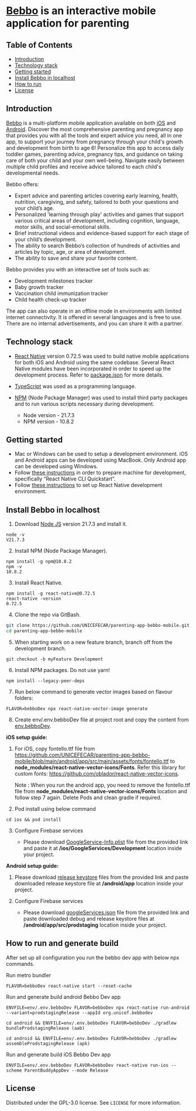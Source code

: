 # [Bebbo](https://bebbo.app/) is an interactive mobile application for parenting

## Table of Contents

- [Introduction](#introduction)
- [Technology stack](#technology-stack) <!--* [Used libraries](#used-libraries)-->
- [Getting started](#getting-started)
- [Install Bebbo in localhost](#install-bebbo-in-localhost)
- [How to run](#how-to-run)
- [License](#license)

## Introduction

[Bebbo](https://www.bebbo.app) is a multi-platform mobile application available on both [iOS](https://apps.apple.com/us/app/bebbo/id1588918146) and [Android](https://play.google.com/store/apps/details?id=org.unicef.ecar.bebbo).
Discover the most comprehensive parenting and pregnancy app that provides you with all the tools and expert advice you need, all in one app, to support your journey from pregnancy through your child's growth and development from birth to age 6! Personalize this app to access daily toddler games, parenting advice, pregnancy tips, and guidance on taking care of both your child and your own well-being. Navigate easily between multiple child profiles and receive advice tailored to each child's developmental needs.

Bebbo offers:

- Expert advice and parenting articles covering early learning, health, nutrition, caregiving, and safety, tailored to both your questions and your child’s age.
- Personalized 'learning through play' activities and games that support various critical areas of development, including cognition, language, motor skills, and social-emotional skills.
- Brief instructional videos and evidence-based support for each stage of your child’s development.
- The ability to search Bebbo’s collection of hundreds of activities and articles by topic, age, or area of development.
- The ability to save and share your favorite content.

Bebbo provides you with an interactive set of tools such as:

- Development milestones tracker
- Baby growth tracker
- Vaccination child immunization tracker
- Child health check-up tracker

The app can also operate in an offline mode in environments with limited internet connectivity. It is offered in several languages and is free to use. There are no internal advertisements, and you can share it with a partner.

## Technology stack

- [React Native](https://reactnative.dev/) version 0.72.5 was used to build native mobile applications for both iOS and Android using the same codebase. Several React Native modules have been incorporated in order to speed up the development process. Refer to [package.json](https://github.com/UNICEFECAR/parenting-app-bebbo-mobile/blob/main/package.json) for more details.
- [TypeScript](https://www.typescriptlang.org/) was used as a programming language.
- [NPM](https://nodejs.org/en/) (Node Package Manager) was used to install third party packages and to run various scripts necessary during development.

  - Node version - 21.7.3
  - NPM version - 10.8.2

<!--
## Used libraries

Several third party libraries and services are incorporated. These are the most important, the full list can be seen by examining package.json (in the root of the project)

* [Firebase Analytics](https://www.npmjs.com/package/%40react-native-firebase/analytics) service
* [Google SignIn](https://www.npmjs.com/package/@react-native-community/google-signin) service
* [React Navigation](https://reactnavigation.org/) for navigation screens
* [Axios](https://github.com/axios/axios) - HTTP client
* [i18n-js](https://www.npmjs.com/package/i18n-js) - Internationalization
* [lodash.com](https://lodash.com/) - Utilities
* [luxon](https://moment.github.io/luxon/) - Date/time calculations
* [Facebook SignIn](https://github.com/facebook/react-native-fbsdk/)
* [FastImage](https://github.com/DylanVann/react-native-fast-image#readme) - for image performance optimizations
* [Google Drive](https://www.npmjs.com/package/react-native-google-drive-api-wrapper)
* [react-native-localize](https://github.com/zoontek/react-native-localize) - localization
* [react-native-paper](https://callstack.github.io/react-native-paper/) - UI components
* [realm](https://www.npmjs.com/package/realm) - local database
* [victory-native](https://www.npmjs.com/package/victory-native) - for charts
-->

## Getting started

- Mac or Windows can be used to setup a development environment. iOS and Android apps can be developed using MacBook. Only Android app can be developed using Windows.
- Follow [these instructions](https://reactnative.dev/docs/environment-setup) in order to prepare machine for development, specifically “React Native CLI Quickstart”.
- Follow [these instructions](https://reactnative.dev/docs/set-up-your-environment?os=macos&platform=android) to set up React Native development environment.

## Install Bebbo in localhost

1. Download [Node JS](https://nodejs.org/en/download) version 21.7.3 and install it.

```
node -v
V21.7.3
```

2. Install NPM (Node Package Manager).

```
npm install -g npm@10.8.2
npm -v
10.8.2
```

3. Install React Native.

```
npm install -g react-native@0.72.5
react-native -version
0.72.5
```

4. Clone the repo via GitBash.

```sh
git clone https://github.com/UNICEFECAR/parenting-app-bebbo-mobile.git
cd parenting-app-bebbo-mobile
```

5. When starting work on a new feature branch, branch off from the development branch.

```
git checkout -b myFeature Development
```

6. Install NPM packages. Do not use yarn!

```
npm install --legacy-peer-deps
```

7. Run below command to generate vector images based on flavour folders:

```
FLAVOR=bebboDev npx react-native-vector-image generate
```

8. Create env/.env.bebboDev file at project root and copy the content from [env.bebboDev](https://drive.google.com/drive/folders/1jVX2T4fqYSxNrVmuVQSMD5j_lKJigXDA?usp=sharing).

**iOS setup guide:**

1. For iOS, copy fontello.ttf file from https://github.com/UNICEFECAR/parenting-app-bebbo-mobile/blob/main/android/app/src/main/assets/fonts/fontello.ttf to **node_modules/react-native-vector-icons/Fonts**. Refer this library for custom fonts: https://github.com/oblador/react-native-vector-icons.

   Note : When you run the android app, you need to remove the fontello.ttf file from **node_modules/react-native-vector-icons/Fonts** location and follow step 7 again.
   Delete Pods and clean gradle if required.

2. Pod install using below command

```
cd ios && pod install
```

3. Configure Firebase services

   - Please download [GoogleService-Info.plist](https://drive.google.com/drive/folders/1jVX2T4fqYSxNrVmuVQSMD5j_lKJigXDA?usp=sharing) file from the provided link and paste it at **/ios/GoogleServices/Development** location inside your project.

**Android setup guide:**

1. Please download [release keystore](https://drive.google.com/drive/folders/1jVX2T4fqYSxNrVmuVQSMD5j_lKJigXDA?usp=sharing) files from the provided link and paste downloaded release keystore file at **/android/app** location inside your project.

2. Configure Firebase services

   - Please download [googleServices.json](https://drive.google.com/drive/folders/1jVX2T4fqYSxNrVmuVQSMD5j_lKJigXDA?usp=sharing) file from the provided link and paste downloaded debug and release keystore files at **/android/app/src/prodstaging** location inside your project.

## How to run and generate build

After set up all configuration you run the bebbo dev app with below npx commands.

Run metro bundler

```
FLAVOR=bebboDev react-native start --reset-cache
```

Run and generate build android Bebbo Dev app

```
ENVFILE=env/.env.bebboDev FLAVOR=bebboDev npx react-native run-android --variant=prodstagingRelease --appId org.unicef.bebbodev

cd android && ENVFILE=env/.env.bebboDev FLAVOR=bebboDev ./gradlew bundleProdstagingRelease (aab)

cd android && ENVFILE=env/.env.bebboDev FLAVOR=bebboDev ./gradlew assembleProdstagingRelease (apk)
```

Run and generate build iOS Bebbo Dev app

```
ENVFILE=env/.env.bebboDev FLAVOR=bebboDev react-native run-ios --scheme ParentBuddyAppDev --mode Release
```

## License

Distributed under the GPL-3.0 license. See `LICENSE` for more information.
